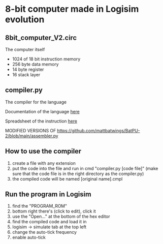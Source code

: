 # **8-bit computer made in Logisim evolution**

## 8bit_computer_V2.circ 
The computer itself
- 1024 of 18 bit instruction memory
- 256 byte data memory
- 14 byte register
- 16 stack layer

## compiler.py
The compiler for the language

Documentation of the language [here](https://github.com/ThatVeryDumbGuy/8-bit-computer/blob/main/language%20documentation.txt)

Spreadsheet of the instruction [here](https://docs.google.com/spreadsheets/d/19sJ7IXaS6HRx7-v0vHk-52AsoSK-bBNAdcGuYu5CgH4/edit?gid=0#gid=0)

MODIFIED VERSIONS OF https://github.com/mattbatwings/BatPU-2/blob/main/assembler.py

## How to use the compiler
1. create a file with any extension
2. put the code into the file and run in cmd "compiler.py [code file]" (make sure that the code file is in the right directory as the compiler.py)
3. the compiled code will be named [original name].cmpl

## Run the program in Logisim
1. find the "PROGRAM_ROM"
2. bottom right there's (click to edit), click it
3. use the "Open..." at the bottom of the hex editor
4. find the compiled code and load it in
5. logisim -> simulate tab at the top left
6. change the auto-tick frequency
7. enable auto-tick
